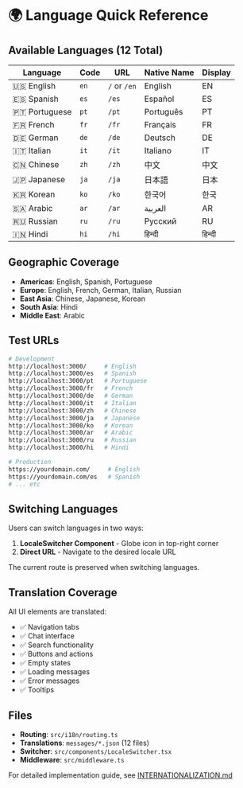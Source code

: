 # 🌍 Language Quick Reference

## Available Languages (12 Total)

| Language | Code | URL | Native Name | Display |
|----------|------|-----|-------------|---------|
| 🇺🇸 English | `en` | `/` or `/en` | English | EN |
| 🇪🇸 Spanish | `es` | `/es` | Español | ES |
| 🇵🇹 Portuguese | `pt` | `/pt` | Português | PT |
| 🇫🇷 French | `fr` | `/fr` | Français | FR |
| 🇩🇪 German | `de` | `/de` | Deutsch | DE |
| 🇮🇹 Italian | `it` | `/it` | Italiano | IT |
| 🇨🇳 Chinese | `zh` | `/zh` | 中文 | 中文 |
| 🇯🇵 Japanese | `ja` | `/ja` | 日本語 | 日本 |
| 🇰🇷 Korean | `ko` | `/ko` | 한국어 | 한국 |
| 🇸🇦 Arabic | `ar` | `/ar` | العربية | AR |
| 🇷🇺 Russian | `ru` | `/ru` | Русский | RU |
| 🇮🇳 Hindi | `hi` | `/hi` | हिन्दी | हिन्दी |

## Geographic Coverage

- **Americas**: English, Spanish, Portuguese
- **Europe**: English, French, German, Italian, Russian
- **East Asia**: Chinese, Japanese, Korean
- **South Asia**: Hindi
- **Middle East**: Arabic

## Test URLs

```bash
# Development
http://localhost:3000/     # English
http://localhost:3000/es   # Spanish
http://localhost:3000/pt   # Portuguese
http://localhost:3000/fr   # French
http://localhost:3000/de   # German
http://localhost:3000/it   # Italian
http://localhost:3000/zh   # Chinese
http://localhost:3000/ja   # Japanese
http://localhost:3000/ko   # Korean
http://localhost:3000/ar   # Arabic
http://localhost:3000/ru   # Russian
http://localhost:3000/hi   # Hindi

# Production
https://yourdomain.com/     # English
https://yourdomain.com/es   # Spanish
# ... etc
```

## Switching Languages

Users can switch languages in two ways:

1. **LocaleSwitcher Component** - Globe icon in top-right corner
2. **Direct URL** - Navigate to the desired locale URL

The current route is preserved when switching languages.

## Translation Coverage

All UI elements are translated:
- ✅ Navigation tabs
- ✅ Chat interface
- ✅ Search functionality
- ✅ Buttons and actions
- ✅ Empty states
- ✅ Loading messages
- ✅ Error messages
- ✅ Tooltips

## Files

- **Routing**: `src/i18n/routing.ts`
- **Translations**: `messages/*.json` (12 files)
- **Switcher**: `src/components/LocaleSwitcher.tsx`
- **Middleware**: `src/middleware.ts`

For detailed implementation guide, see [INTERNATIONALIZATION.md](./INTERNATIONALIZATION.md)
